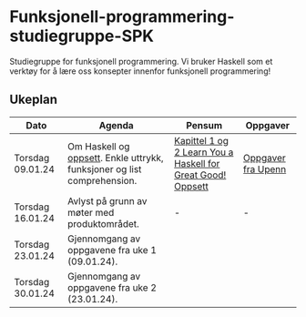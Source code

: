 # Funksjonell-programmering-studiegruppe-SPK

Studiegruppe for funksjonell programmering. Vi bruker Haskell som et verktøy for å lære oss konsepter innenfor funksjonell programmering!

## Ukeplan

| Dato             | Agenda                                                                                            | Pensum                                                                                                                                    | Oppgaver                                                                           |
| ---------------- | ------------------------------------------------------------------------------------------------- | ----------------------------------------------------------------------------------------------------------------------------------------- | ---------------------------------------------------------------------------------- |
| Torsdag 09.01.24 | Om Haskell og [oppsett](./Ressurser/Oppsett.md). Enkle uttrykk, funksjoner og list comprehension. | [Kapittel 1 og 2 Learn You a Haskell for Great Good!](https://learnyouahaskell.github.io/chapters.html) [Oppsett](./Ressurser/Oppsett.md) | [Oppgaver fra Upenn](https://www.seas.upenn.edu/~cis1940/spring13/hw/01-intro.pdf) |
| Torsdag 16.01.24 | Avlyst på grunn av møter med produktområdet.                                                      | -                                                                                                                                         | -                                                                                  |
| Torsdag 23.01.24 | Gjennomgang av oppgavene fra uke 1 (09.01.24).                                                    |                                                                                                                                           |                                                                                    |
| Torsdag 30.01.24 | Gjennomgang av oppgavene fra uke 2 (23.01.24).                                                    |                                                                                                                                           |                                                                                    |

